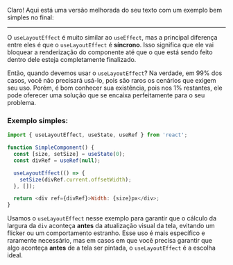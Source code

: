 Claro! Aqui está uma versão melhorada do seu texto com um exemplo bem simples no final:

---

O `useLayoutEffect` é muito similar ao `useEffect`, mas a principal diferença entre eles é que o `useLayoutEffect` é **síncrono**. Isso significa que ele vai bloquear a renderização do componente até que o que está sendo feito dentro dele esteja completamente finalizado.

Então, quando devemos usar o `useLayoutEffect`? Na verdade, em 99% dos casos, você não precisará usá-lo, pois são raros os cenários que exigem seu uso. Porém, é bom conhecer sua existência, pois nos 1% restantes, ele pode oferecer uma solução que se encaixa perfeitamente para o seu problema.

### Exemplo simples:

```javascript
import { useLayoutEffect, useState, useRef } from 'react';

function SimpleComponent() {
  const [size, setSize] = useState(0);
  const divRef = useRef(null);

  useLayoutEffect(() => {
    setSize(divRef.current.offsetWidth);
  }, []);

  return <div ref={divRef}>Width: {size}px</div>;
}
```

Usamos o `useLayoutEffect` nesse exemplo para garantir que o cálculo da largura da `div` aconteça **antes** da atualização visual da tela, evitando um flicker ou um comportamento estranho. Esse uso é mais específico e raramente necessário, mas em casos em que você precisa garantir que algo aconteça **antes** de a tela ser pintada, o `useLayoutEffect` é a escolha ideal.

